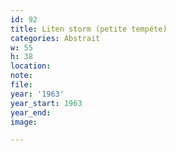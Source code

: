 ```yaml
---
id: 92
title: Liten storm (petite tempéte)
categories: Abstrait
w: 55
h: 38
location:
note:
file:
year: '1963'
year_start: 1963
year_end:
image:

---
```

